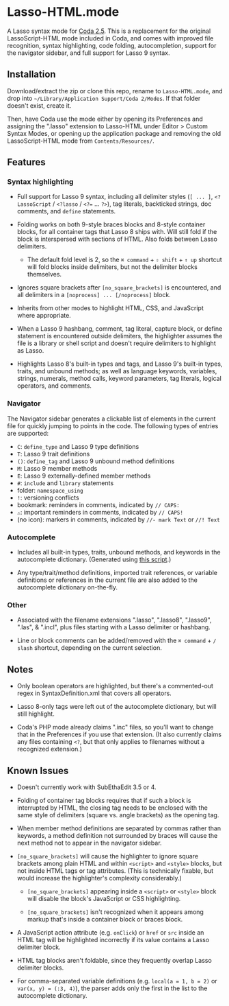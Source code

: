 Lasso-HTML.mode
===============

A Lasso syntax mode for [Coda 2.5](http://panic.com/coda). This is a replacement
for the original LassoScript-HTML mode included in Coda, and comes with improved
file recognition, syntax highlighting, code folding, autocompletion, support for
the navigator sidebar, and full support for Lasso 9 syntax.


Installation
------------

Download/extract the zip or clone this repo, rename to `Lasso-HTML.mode`, and
drop into `~/Library/Application Support/Coda 2/Modes`. If that folder doesn't
exist, create it.

Then, have Coda use the mode either by opening its Preferences and assigning the
".lasso" extension to Lasso-HTML under Editor > Custom Syntax Modes, or
opening up the application package and removing the old LassoScript-HTML mode
from `Contents/Resources/`.

Features
--------

### Syntax highlighting

- Full support for Lasso 9 syntax, including all delimiter styles (`[ ... ]`,
`<?LassoScript` / `<?lasso` / `<?=` ... `?>`), tag literals, backticked strings,
doc comments, and `define` statements.

- Folding works on both 9-style braces blocks and 8-style container blocks, for
all container tags that Lasso 8 ships with. Will still fold if the block is
interspersed with sections of HTML. Also folds between Lasso delimiters.

  - The default fold level is 2, so the `⌘ command` + `⇧ shift` + `↑ up`
  shortcut will fold blocks inside delimiters, but not the delimiter blocks
  themselves.

- Ignores square brackets after `[no_square_brackets]` is encountered, and all
delimiters in a `[noprocess] ... [/noprocess]` block.

- Inherits from other modes to highlight HTML, CSS, and JavaScript where
appropriate.

- When a Lasso 9 hashbang, comment, tag literal, capture block, or define
statement is encountered outside delimiters, the highlighter assumes the file is
a library or shell script and doesn't require delimiters to highlight as Lasso.

- Highlights Lasso 8's built-in types and tags, and Lasso 9's built-in types,
traits, and unbound methods; as well as language keywords, variables, strings,
numerals, method calls, keyword parameters, tag literals, logical operators, and
comments.

### Navigator

The Navigator sidebar generates a clickable list of elements in the current file
for quickly jumping to points in the code. The following types of entries are
supported:

- `C`: `define_type` and Lasso 9 type definitions
- `T`: Lasso 9 trait definitions
- `()`: `define_tag` and Lasso 9 unbound method definitions
- `M`: Lasso 9 member methods
- `E`: Lasso 9 externally-defined member methods
- `#`: `include` and `library` statements
- folder: `namespace_using`
- `!`: versioning conflicts
- bookmark: reminders in comments, indicated by `// CAPS:`
- `⚠`: important reminders in comments, indicated by `// CAPS!`
- (no icon): markers in comments, indicated by `//- mark Text` or `//! Text`

### Autocomplete

- Includes all built-in types, traits, unbound methods, and keywords in the
autocomplete dictionary. (Generated using [this script][1].)

- Any type/trait/method definitions, imported trait references, or variable
definitions or references in the current file are also added to the autocomplete
dictionary on-the-fly.

### Other

- Associated with the filename extensions ".lasso", ".lasso8", ".lasso9",
".las", & ".incl", plus files starting with a Lasso delimiter or hashbang.

- Line or block comments can be added/removed with the `⌘ command` + `/ slash`
shortcut, depending on the current selection.


Notes
-----

- Only boolean operators are highlighted, but there's a commented-out regex in
SyntaxDefinition.xml that covers all operators.

- Lasso 8-only tags were left out of the autocomplete dictionary, but will still
highlight.

- Coda's PHP mode already claims ".inc" files, so you'll want to change that in
the Preferences if you use that extension. (It also currently claims any files
containing `<?`, but that only applies to filenames without a recognized
extension.)


Known Issues
------------

- Doesn't currently work with SubEthaEdit 3.5 or 4.

- Folding of container tag blocks requires that if such a block is interrupted
by HTML, the closing tag needs to be enclosed with the same style of delimiters
(square vs. angle brackets) as the opening tag.

- When member method definitions are separated by commas rather than keywords, a
method definition not surrounded by braces will cause the next method not to
appear in the navigator sidebar.

- `[no_square_brackets]` will cause the highlighter to ignore square brackets
among plain HTML and within `<script>` and `<style>` blocks, but not inside
HTML tags or tag attributes. (This is technically fixable, but would increase
the highlighter's complexity considerably.)

  - `[no_square_brackets]` appearing inside a `<script>` or `<style>`
  block will disable the block's JavaScript or CSS highlighting.

  - `[no_square_brackets]` isn't recognized when it appears among markup that's
  inside a container block or braces block.

- A JavaScript action attribute (e.g. `onClick`) or `href` or `src` inside an
HTML tag will be highlighted incorrectly if its value contains a Lasso delimiter
block.

- HTML tag blocks aren't foldable, since they frequently overlap Lasso delimiter
blocks.

- For comma-separated variable definitions (e.g. `local(a = 1, b = 2)` or
`var(x, y) = (:3, 4)`), the parser adds only the first in the list to the
autocomplete dictionary.

[1]: https://bitbucket.org/EricFromCanada/ericfromcanada.bitbucket.org/src/default/lasso/completions-generator.lasso
